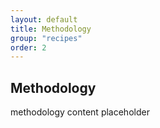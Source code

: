 ```yaml
---
layout: default
title: Methodology
group: "recipes"
order: 2
---
```

## Methodology

methodology content placeholder
